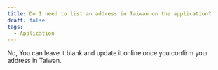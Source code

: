 ```yaml
---
title: Do I need to list an address in Taiwan on the application?
draft: false
tags:
  - Application
---
```

No, You can leave it blank and update it online once you confirm your address in Taiwan.